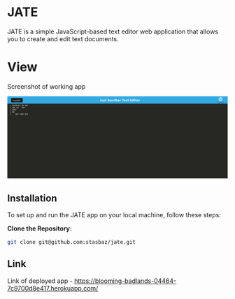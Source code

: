 # JATE

JATE is a simple JavaScript-based text editor web application that allows you to create and edit text documents.

# View

Screenshot of working app

![Screenshot of working app](./blooming-badlands-04464-7c9700d8e417.herokuapp.com_.png)

## Installation

To set up and run the JATE app on your local machine, follow these steps:

**Clone the Repository:**

   ```bash
   git clone git@github.com:stasbaz/jate.git

   ```
## Link

Link of deployed app - https://blooming-badlands-04464-7c9700d8e417.herokuapp.com/
